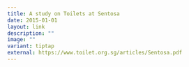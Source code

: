 ```yaml
---
title: A study on Toilets at Sentosa
date: 2015-01-01
layout: link
description: ""
image: ""
variant: tiptap
external: https://www.toilet.org.sg/articles/Sentosa.pdf
---
```

